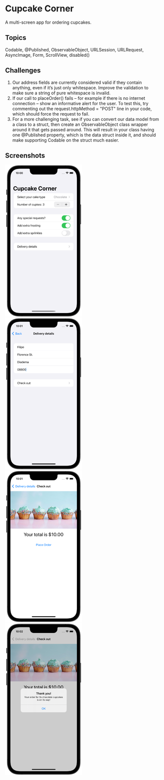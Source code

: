 # Cupcake Corner

A multi-screen app for ordering cupcakes.

## Topics

Codable, @Published, ObservableObject, URLSession, URLRequest, AsyncImage, Form, ScrollView, disabled()

## Challenges

1. Our address fields are currently considered valid if they contain anything, even if it’s just only whitespace. Improve the validation to make sure a string of pure whitespace is invalid.
2. If our call to placeOrder() fails – for example if there is no internet connection – show an informative alert for the user. To test this, try commenting out the request.httpMethod = "POST" line in your code, which should force the request to fail.
3. For a more challenging task, see if you can convert our data model from a class to a struct, then create an ObservableObject class wrapper around it that gets passed around. This will result in your class having one @Published property, which is the data struct inside it, and should make supporting Codable on the struct much easier.

## Screenshots

<img src="screenshots/screen01.png" alt="Cupcake Corner app screenshot 1" width="250">&nbsp;&nbsp;&nbsp;&nbsp;
<img src="screenshots/screen02.png" alt="Cupcake Corner app screenshot 2" width="250">&nbsp;&nbsp;&nbsp;&nbsp;
<img src="screenshots/screen03.png" alt="Cupcake Corner app screenshot 3" width="250">&nbsp;&nbsp;&nbsp;&nbsp;
<img src="screenshots/screen04.png" alt="Cupcake Corner app screenshot 4" width="250">
